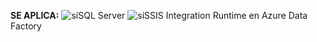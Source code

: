 <Token>**SE APLICA:** ![sí](media/yes.png)SQL Server ![sí](media/yes.png)SSIS Integration Runtime en Azure Data Factory</Token>
